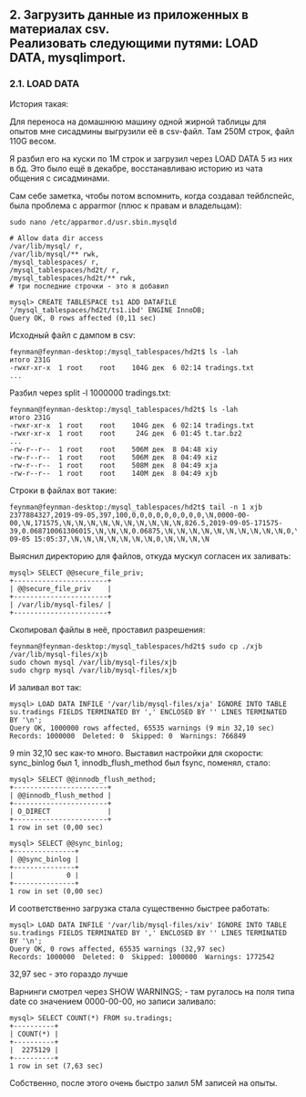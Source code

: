 ## 2. Загрузить данные из приложенных в материалах csv.<br/>Реализовать следующими путями: LOAD DATA, mysqlimport.
### 2.1. LOAD DATA

История такая:

Для переноса на домашнюю машину одной жирной таблицы для опытов
мне сисадмины выгрузили её в csv-файл.
Там 250М строк, файл 110G весом.

Я разбил его на куски по 1М строк и загрузил через LOAD DATA 5 из них в бд.
Это было ещё в декабре, восстанавливаю историю из чата общения с сисадминами.

Сам себе заметка, чтобы потом вспомнить, когда создавал тейблспейс,
была проблема с apparmor (плюс к правам и владельцам):

    sudo nano /etc/apparmor.d/usr.sbin.mysqld

    # Allow data dir access
    /var/lib/mysql/ r,
    /var/lib/mysql/** rwk,
    /mysql_tablespaces/ r,  
    /mysql_tablespaces/hd2t/ r,
    /mysql_tablespaces/hd2t/** rwk,
    # три последние строчки - это я добавил

    mysql> CREATE TABLESPACE ts1 ADD DATAFILE '/mysql_tablespaces/hd2t/ts1.ibd' ENGINE InnoDB;
    Query OK, 0 rows affected (0,11 sec)

Исходный файл c дампом в csv:

    feynman@feynman-desktop:/mysql_tablespaces/hd2t$ ls -lah
    итого 231G
    -rwxr-xr-x  1 root    root    104G дек  6 02:14 tradings.txt
    ...

Разбил через split -l 1000000 tradings.txt:

    feynman@feynman-desktop:/mysql_tablespaces/hd2t$ ls -lah
    итого 231G
    -rwxr-xr-x  1 root    root    104G дек  6 02:14 tradings.txt
    -rwxr-xr-x  1 root    root     24G дек  6 01:45 t.tar.bz2
    ...
    -rw-r--r--  1 root    root    506M дек  8 04:48 xiy
    -rw-r--r--  1 root    root    506M дек  8 04:49 xiz
    -rw-r--r--  1 root    root    508M дек  8 04:49 xja
    -rw-r--r--  1 root    root    140M дек  8 04:49 xjb

Строки в файлах вот такие:

    feynman@feynman-desktop:/mysql_tablespaces/hd2t$ tail -n 1 xjb
    2377884327,2019-09-05,397,100,0,0,0,0,0,0,0,0,0,\N,0000-00-00,\N,171575,\N,\N,\N,\N,\N,\N,\N,\N,\N,\N,826.5,2019-09-05-171575-39,0.068710061306015,\N,\N,\N,0.06875,\N,\N,\N,\N,\N,\N,\N,\N,\N,\N,0,\N,0,0,0,0,1.8770491803279,\N,\N,\N,\N,\N,0,0,0,0,0,2019-09-05 15:05:37,\N,\N,\N,\N,\N,\N,\N,0,\N,\N,\N,\N

Выяснил директорию для файлов, откуда мускул согласен их заливать:

    mysql> SELECT @@secure_file_priv;
    +-----------------------+
    | @@secure_file_priv    |
    +-----------------------+
    | /var/lib/mysql-files/ |
    +-----------------------+

Скопировал файлы в неё, проставил разрешения:

    feynman@feynman-desktop:/mysql_tablespaces/hd2t$ sudo cp ./xjb /var/lib/mysql-files/xjb
    sudo chown mysql /var/lib/mysql-files/xjb
    sudo chgrp mysql /var/lib/mysql-files/xjb

И заливал вот так:

    mysql> LOAD DATA INFILE '/var/lib/mysql-files/xja' IGNORE INTO TABLE su.tradings FIELDS TERMINATED BY ',' ENCLOSED BY '' LINES TERMINATED BY '\n';
    Query OK, 1000000 rows affected, 65535 warnings (9 min 32,10 sec)
    Records: 1000000  Deleted: 0  Skipped: 0  Warnings: 766849

9 min 32,10 sec как-то много.
Выставил настройки для скорости: sync_binlog был 1, innodb_flush_method был fsync,
поменял, стало:

    mysql> SELECT @@innodb_flush_method;
    +-----------------------+
    | @@innodb_flush_method |
    +-----------------------+
    | O_DIRECT              |
    +-----------------------+
    1 row in set (0,00 sec)
    
    mysql> SELECT @@sync_binlog;
    +---------------+
    | @@sync_binlog |
    +---------------+
    |             0 |
    +---------------+
    1 row in set (0,00 sec)

И соответственно загрузка стала существенно быстрее работать:

    mysql> LOAD DATA INFILE '/var/lib/mysql-files/xiv' IGNORE INTO TABLE su.tradings FIELDS TERMINATED BY ',' ENCLOSED BY '' LINES TERMINATED BY '\n';
    Query OK, 0 rows affected, 65535 warnings (32,97 sec)
    Records: 1000000  Deleted: 0  Skipped: 1000000  Warnings: 1772542

32,97 sec - это гораздо лучше

Варнинги смотрел через SHOW WARNINGS; - там ругалось на поля типа date со значением 0000-00-00, но записи заливало:

    mysql> SELECT COUNT(*) FROM su.tradings;
    +----------+
    | COUNT(*) |
    +----------+
    |  2275129 |
    +----------+
    1 row in set (7,63 sec)

Собственно, после этого очень быстро залил 5М записей на опыты.